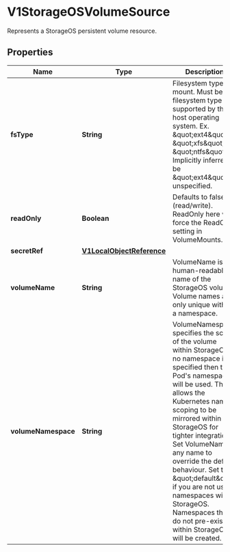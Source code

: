 

# V1StorageOSVolumeSource

Represents a StorageOS persistent volume resource.

## Properties

| Name | Type | Description | Notes |
|------------ | ------------- | ------------- | -------------|
|**fsType** | **String** | Filesystem type to mount. Must be a filesystem type supported by the host operating system. Ex. \&quot;ext4\&quot;, \&quot;xfs\&quot;, \&quot;ntfs\&quot;. Implicitly inferred to be \&quot;ext4\&quot; if unspecified. |  [optional] |
|**readOnly** | **Boolean** | Defaults to false (read/write). ReadOnly here will force the ReadOnly setting in VolumeMounts. |  [optional] |
|**secretRef** | [**V1LocalObjectReference**](V1LocalObjectReference.md) |  |  [optional] |
|**volumeName** | **String** | VolumeName is the human-readable name of the StorageOS volume.  Volume names are only unique within a namespace. |  [optional] |
|**volumeNamespace** | **String** | VolumeNamespace specifies the scope of the volume within StorageOS.  If no namespace is specified then the Pod&#39;s namespace will be used.  This allows the Kubernetes name scoping to be mirrored within StorageOS for tighter integration. Set VolumeName to any name to override the default behaviour. Set to \&quot;default\&quot; if you are not using namespaces within StorageOS. Namespaces that do not pre-exist within StorageOS will be created. |  [optional] |



